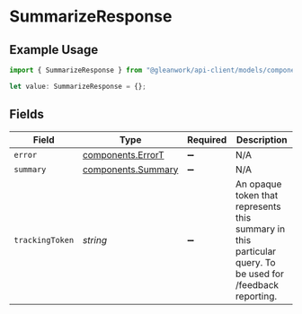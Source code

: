 # SummarizeResponse

## Example Usage

```typescript
import { SummarizeResponse } from "@gleanwork/api-client/models/components";

let value: SummarizeResponse = {};
```

## Fields

| Field                                                                                                      | Type                                                                                                       | Required                                                                                                   | Description                                                                                                |
| ---------------------------------------------------------------------------------------------------------- | ---------------------------------------------------------------------------------------------------------- | ---------------------------------------------------------------------------------------------------------- | ---------------------------------------------------------------------------------------------------------- |
| `error`                                                                                                    | [components.ErrorT](../../models/components/errort.md)                                                     | :heavy_minus_sign:                                                                                         | N/A                                                                                                        |
| `summary`                                                                                                  | [components.Summary](../../models/components/summary.md)                                                   | :heavy_minus_sign:                                                                                         | N/A                                                                                                        |
| `trackingToken`                                                                                            | *string*                                                                                                   | :heavy_minus_sign:                                                                                         | An opaque token that represents this summary in this particular query. To be used for /feedback reporting. |